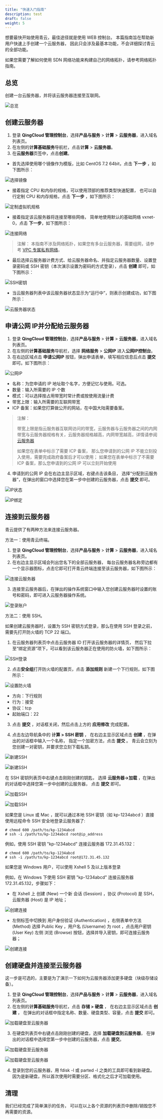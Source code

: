 ```yaml
---
title: "快速入门指南"
description: test
draft: false
weight: 5
---
```


想要最快开始使用青云，最佳途径就是使用 WEB 控制台。 本篇指南旨在帮助新用户快速上手创建一个云服务器， 因此只会涉及最基本功能，不会详细探讨青云的全部功能。

如果您需要了解如何使用 SDN 网络功能来构建自己的网络拓扑，请参考网络拓扑指南。

## 总览

创建一台云服务器，并将该云服务器连接至互联网。

![总览](/compute/vm/_images/network_for_single_instance.gif)

## 创建云服务器

1. 登录 **QingCloud 管理控制台**，选择**产品与服务** > **计算** > **云服务器**，进入域名列表页。
2. 在左侧的**计算基础服务**导航栏，点击**计算** > **云服务器**。
3. 在**云服务器**页签中，点击**创建**。

*   首先选择使用哪个镜像作为模版，比如 CentOS 7.2 64bit，点击 **下一步** ，如下图所示：  

![选择镜像](../../_images/create_instance__1.png)  

*   接着指定 CPU 和内存的规格，可以使用顶部的推荐类型快速配置， 也可以自行定制 CPU 和内存规格，点击 **下一步** ，如下图所示：  

![定制虚拟机规格](../../_images/create_instance__2.png)  

*   接着指定该云服务器将连接至哪些网络， 简单地使用默认的基础网络 vxnet-0，点击 **下一步**，如下图所示：

![连接网络](/compute/vm/_images/create_instance__3.png)

> 注解： 本指南不涉及网络拓扑，如果您有多台云服务器，需要组网，请参考 [VPC 专属私有网络](https://docs.qingcloud.com/product/network/vpc)。

*   最后选择云服务器计费方式、给云服务器命名、并指定云服务器数量、设置登录密码或 SSH 密钥（本次演示设置为密码的方式登录），点击 **创建** 即可，如下图所示：

![SSH密钥](/compute/vm/_images/create_instance__4.png)    

*   当云服务器列表中该云服务器状态显示为“运行中”，则表示创建成功，如下图所示：

![云服务器状态](/compute/vm/_images/create_instance__5.png)  

## 申请公网 IP并分配给云服务器

1. 登录 **QingCloud 管理控制台**，选择**产品与服务** > **计算** > **云服务器**，进入域名列表页。
2. 在左侧的**计算基础服务**导航栏，选择 **网络服务** > **公网IP** 进入**公网IP控制台**。
3. 在右边区域点击 **申请公网IP** 按钮，弹出申请表单，填写相应信息后点击 **提交** 即可。如下图所示：  

![公网IP](/compute/vm/_images/create_instance__6.png)  

* 名称：为您申请的 IP 地址取个名字，方便记忆与使用。可选。 
* 数量：输入所需要的 IP 个数
* 模式：可以选择按占用带宽时常计费或按使用流量计费
* 带宽上限：输入所需要的互联网带宽
* ICP 备案：如果您打算做公开的网站，在中国大陆需要备案。

> 注解：
>
> 带宽上限是指云服务器互联网访问的带宽，云服务器与云服务器之间的内网带宽与云服务器规格有关，云服务器规格越高，内网带宽越高，详情请参阅 [云服务器](https://docs.qingcloud.com/product/computing/instance)
>
> 如果您在表单中标示了需要 ICP 备案， 那么您申请到的公网 IP 不能立刻投入使用，需要完成政府备案后才可以使用； 如果您在表单中标示了不需要 ICP 备案，那么您申请到的公网 IP 可以立刻开始使用

4. 申请到的公网 IP 会在右边主显示区域，右键点击该条目， 选择“分配到云服务器”，在弹出的窗口中选择您在第一步中创建的云服务器，点击 **提交** 即可。

![IP状态](/compute/vm/_images/create_instance__7.png)   

![IP绑定](/compute/vm/_images/create_instance__8.png)

## 连接到云服务器


青云提供了有两种方法来连接云服务器。

方法一：使用青云终端。

1. 登录 **QingCloud 管理控制台**，选择**产品与服务** > **计算** > **云服务器**，进入域名列表页。
2. 在右边主显示区域会列出您名下的全部云服务器， 每台云服务器名称旁边都有一个显示器图标，点击它即可打开青云终端连接至该云服务器，如下图所示：  

![连接云服务器](/compute/vm/_images/create_instance__9.png)

3. 连接至云服务器后，在弹出的操作系统窗口中输入您创建云服务器时设置的账号和密码，即可进入云服务器操作系统。  

![登录账户](/compute/vm/_images/create_instance__10.png)

方法二：使用 SSH。

如果创建云服务器时，设置为 SSH 密钥方式登录，那么在使用 SSH 登录之前，需要先打开防火墙的 TCP 22 端口。 

1. 在云服务器列表页中点击云服务器 ID 打开该云服务器的详情页， 然后下拉至“绑定资源”项下，可以看到该云服务器正在使用的防火墙，如下图所示：

![SSH登录](/compute/vm/_images/create_instance__11.png)

2. 点击**安全组**打开防火墙的配置页，点击 **添加规则** 新建一个下行规则，如下图所示：

![设置防火墙](/compute/vm/_images/create_instance__12.png)

*   方向：下行规则
*   行为：接受
*   协议：tcp
*   起始端口：22

3. 点击 **提交** ，对话框关闭，然后点击上方的 **应用修改** 完成配置。

4. 点击左边导航条中的 **计算 > SSH 密钥** ， 在右边主显示区域点击 **创建** ，在弹出的对话框中输入一个名称， 指定一个加密方法，点击 **提交** 。 青云会立刻为您创建一对密钥，并要求您立刻下载私钥。

![新建SSH](/compute/vm/_images/create_instance__13.png)

![新建SSH](/compute/vm/_images/create_instance__14.png)

在 SSH 密钥列表页中右键点击刚刚创建的钥匙， 选择 **云服务器->加载** ，在弹出的对话框中选择您第一步中创建的云服务器， 点击 **提交** 即可。 

![加载SSH](/compute/vm/_images/create_instance__15.png)

![加载SSH](/compute/vm/_images/create_instance__16.png)

如果您是 Linux 或 Mac ，就可以通过本地 SSH 密钥（如 kp-1234abcd ）直接使用远程命令 SSH 安全地登录云服务器了:

```
# chmod 600 /path/to/kp-1234abcd
# ssh -i /path/to/kp-1234abcd root@ip_address
```

例如，使用 SSH 密钥 "kp-1234abcd" 连接云服务器 172.31.45.132：

```
# chmod 600 /path/to/kp-1234abcd
# ssh -i /path/to/kp-1234abcd root@172.31.45.132
```

如果您是 Windows 用户，可以使用 Xshell 5 及以上版本登录

例如，在 Windows 下使用 SSH 密钥 "kp-1234abcd" 连接云服务器 172.31.45.132，步骤如下：

* 在 Xshell 上 创建 (New) 一个新 会话 (Session) ，协议 (Protocol) 是 SSH，云服务器 (Host) 是 IP 地址；

![创建连接](/compute/vm/_images/create_instance__17.png)

* 左侧标签中切换到 用户身份验证 (Authentication) ，右侧表单中方法 (Method) 选择 Public Key ，用户名 (Username) 为 root ，点击用户密钥 (User Key) 左侧 浏览 (Browse) 按钮，选择并导入密钥，即可连接云服务器；

![创建连接](/compute/vm/_images/create_instance__18.png)

## 创建硬盘并连接至云服务器

这一步是可选的，主要是为了演示一下如何为云服务器添加更多硬盘（块级存储设备）。

1. 登录 **QingCloud 管理控制台**，选择**产品与服务** > **计算** > **云服务器**，进入域名列表页。
2. 在左侧的**计算基础服务**导航栏，点击 **存储 > 硬盘** ， 在右边主显示区域点击 **创建** ， 在弹出的对话框中指定名称、数量、硬盘类型、容量，点击 **提交** 即可。

![加载硬盘至云服务器](/compute/vm/_images/create_instance__19.png)

3. 在硬盘列表页中右键点击刚刚创建的硬盘，选择 **加载硬盘到云服务器**， 在弹出的对话框中选择您第一步中创建的云服务器，点击 **提交**。 

![加载硬盘至云服务器](/compute/vm/_images/create_instance__20.png)

![加载硬盘至云服务器](/compute/vm/_images/create_instance__21.png)

4. 登录到您的云服务器，用 fdisk -l 或 parted -l 之类的工具即可看到新硬盘。 因为是新硬盘，所以首次使用时需要分区、格式化之后才可加载使用。

## 清理

我们已经完成了简单演示的任务， 可以在以上各个资源的列表页中删除/销毁您不再需要的资源。